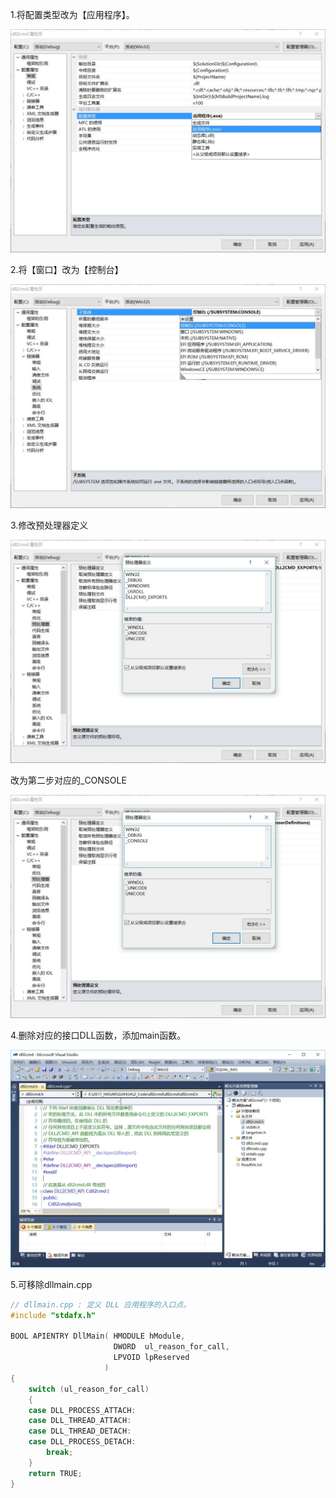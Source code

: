 1.将配置类型改为【应用程序】。

![在这里插入图片描述](../../g3doc/dll2exe1.JPG)

2.将【窗口】改为【控制台】

![在这里插入图片描述](../../g3doc/dll2exe2.JPG)

3.修改预处理器定义

![在这里插入图片描述](../../g3doc/dll2exe3.JPG)

改为第二步对应的_CONSOLE

![在这里插入图片描述](../../g3doc/dll2exe4.JPG)

4.删除对应的接口DLL函数，添加main函数。

![在这里插入图片描述](../../g3doc/dll2exe5.JPG)

5.可移除dllmain.cpp

```cpp
// dllmain.cpp : 定义 DLL 应用程序的入口点。
#include "stdafx.h"

BOOL APIENTRY DllMain( HMODULE hModule,
                       DWORD  ul_reason_for_call,
                       LPVOID lpReserved
                     )
{
    switch (ul_reason_for_call)
    {
    case DLL_PROCESS_ATTACH:
    case DLL_THREAD_ATTACH:
    case DLL_THREAD_DETACH:
    case DLL_PROCESS_DETACH:
        break;
    }
    return TRUE;
}

```
